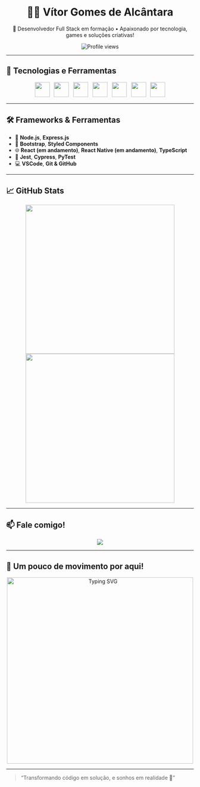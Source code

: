 <h1 align="center">👨‍💻 Vítor Gomes de Alcântara</h1>

<p align="center">
  🚀 Desenvolvedor Full Stack em formação • Apaixonado por tecnologia, games e soluções criativas!
</p>

<p align="center">
  <img src="https://komarev.com/ghpvc/?username=vitorBud&style=flat-square&color=blue" alt="Profile views" />
</p>

---

## 🧰 Tecnologias e Ferramentas

<p align="center">
  <img src="https://cdn.jsdelivr.net/gh/devicons/devicon/icons/html5/html5-original.svg" height="40" />
  &nbsp;
  <img src="https://cdn.jsdelivr.net/gh/devicons/devicon/icons/css3/css3-original.svg" height="40" />
  &nbsp;
  <img src="https://cdn.jsdelivr.net/gh/devicons/devicon/icons/javascript/javascript-original.svg" height="40" />
  &nbsp;
  <img src="https://cdn.jsdelivr.net/gh/devicons/devicon/icons/typescript/typescript-original.svg" height="40" />
  &nbsp;
  <img src="https://cdn.jsdelivr.net/gh/devicons/devicon/icons/python/python-original.svg" height="40" />
  &nbsp;
  <img src="https://cdn.jsdelivr.net/gh/devicons/devicon/icons/java/java-original.svg" height="40" />
  &nbsp;
  <img src="https://cdn.jsdelivr.net/gh/devicons/devicon/icons/c/c-original.svg" height="40" />
</p>

---

## 🛠️ Frameworks & Ferramentas

- 🔧 **Node.js**, **Express.js**
- 💅 **Bootstrap**, **Styled Components**
- 🌐 **React (em andamento)**, **React Native (em andamento)**, **TypeScript**
- 🧪 **Jest**, **Cypress**, **PyTest**
- 💻 **VSCode**, **Git & GitHub**

---

## 📈 GitHub Stats

<p align="center">
  <img src="https://github-readme-stats.vercel.app/api?username=vitorBud&show_icons=true&theme=radical" width="400" />
  <img src="https://github-readme-stats.vercel.app/api/top-langs/?username=vitorBud&layout=compact&theme=radical" width="400" />
</p>

---

## 📫 Fale comigo!

<p align="center">
  <a href="mailto:vitor.probem@gmail.com">
    <img src="https://img.shields.io/badge/-vitor.probem@gmail.com-D14836?style=for-the-badge&logo=gmail&logoColor=white" />
  </a>
</p>

---

## 🧠 Um pouco de movimento por aqui!

<p align="center">
  <img src="https://readme-typing-svg.demolab.com?font=Fira+Code&pause=1000&color=22D3EE&center=true&vCenter=true&width=500&lines=Desenvolvedor+Full+Stack+em+Formação;Apaixonado+por+Tecnologia+e+Games;Criando+Soluções+Inteligentes" 
       alt="Typing SVG" 
       width="500" />
</p>

---

> “Transformando código em solução, e sonhos em realidade 🚀”
